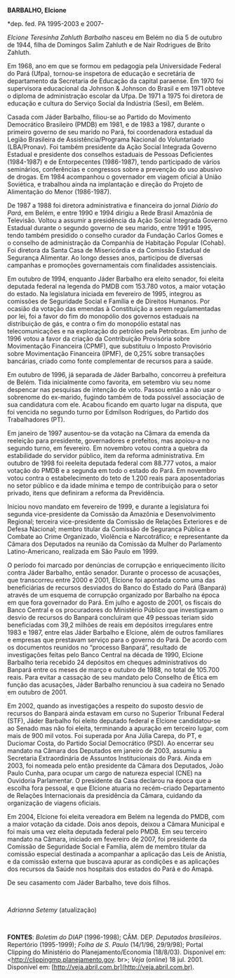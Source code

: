 **BARBALHO, Elcione**

\*dep. fed. PA 1995-2003 e 2007-

*Elcione Teresinha Zahluth Barbalho* nasceu em Belém no dia 5 de outubro
de 1944, filha de Domingos Salim Zahluth e de Nair Rodrigues de Brito
Zahluth.

Em 1968, ano em que se formou em pedagogia pela Universidade Federal do
Pará (Ufpa), tornou-se inspetora de educação e secretária de
departamento da Secretaria de Educação da capital paraense. Em 1970 foi
supervisora educacional da Johnson & Johnson do Brasil e em 1971 obteve
o diploma de administração escolar da Ufpa. De 1971 a 1975 foi diretora
de educação e cultura do Serviço Social da Indústria (Sesi), em Belém.

Casada com Jáder Barbalho, filiou-se ao Partido do Movimento Democrático
Brasileiro (PMDB) em 1981, e de 1983 a 1987, durante o primeiro governo
de seu marido no Pará, foi coordenadora estadual da Legião Brasileira de
Assistência/Programa Nacional do Voluntariado (LBA/Pronav). Foi também
presidente da Ação Social Integrada Governo Estadual e presidente dos
conselhos estaduais de Pessoas Deficientes (1984-1987) e de
Entorpecentes (1986-1987), tendo participado de vários seminários,
conferências e congressos sobre a prevenção do uso abusivo de drogas. Em
1984 acompanhou o governador em viagem oficial à União Soviética, e
trabalhou ainda na implantação e direção do Projeto de Alimentação do
Menor (1986-1987).

De 1987 a 1988 foi diretora administrativa e financeira do jornal
*Diário do Pará*, em Belém, e entre 1990 e 1994 dirigiu a Rede Brasil
Amazônia de Televisão. Voltou a assumir a presidência da Ação Social
Integrada Governo Estadual durante o segundo governo de seu marido,
entre 1991 e 1995, tendo também presidido o conselho curador da Fundação
Carlos Gomes e o conselho de administração da Companhia de Habitação
Popular (Cohab). Foi diretora da Santa Casa de Misericórdia e da
Comissão Estadual de Segurança Alimentar. Ao longo desses anos,
participou de diversas campanhas e promoções governamentais com
finalidades assistenciais.

Em outubro de 1994, enquanto Jáder Barbalho era eleito senador, foi
eleita deputada federal na legenda do PMDB com 153.780 votos, a maior
votação do estado. Na legislatura iniciada em fevereiro de 1995,
integrou as comissões de Seguridade Social e Família e de Direitos
Humanos. Por ocasião da votação das emendas à Constituição a serem
regulamentadas por lei, foi a favor do fim do monopólio dos governos
estaduais na distribuição de gás, e contra o fim do monopólio estatal
nas telecomunicações e na exploração do petróleo pela Petrobras. Em
junho de 1996 votou a favor da criação da Contribuição Provisória sobre
Movimentação Financeira (CPMF), que substituiu o Imposto Provisório
sobre Movimentação Financeira (IPMF), de 0,25% sobre transações
bancárias, criado como fonte complementar de recursos para a saúde.

Em outubro de 1996, já separada de Jáder Barbalho, concorreu à
prefeitura de Belém. Tida inicialmente como favorita, em setembro viu
seu nome despencar nas pesquisas de intenção de voto. Passou então a não
usar o sobrenome do ex-marido, fugindo também de toda possível
associação de sua candidatura com ele. Acabou ficando em quarto lugar na
disputa, que foi vencida no segundo turno por Edmílson Rodrigues, do
Partido dos Trabalhadores (PT).

Em janeiro de 1997 ausentou-se da votação na Câmara da emenda da
reeleição para presidente, governadores e prefeitos, mas apoiou-a no
segundo turno, em fevereiro. Em novembro votou contra a quebra da
estabilidade do servidor público, item da reforma administrativa. Em
outubro de 1998 foi reeleita deputada federal com 88.777 votos, a maior
votação do PMDB e a segunda em todo o estado do Pará. Em novembro votou
contra o estabelecimento do teto de 1.200 reais para aposentadorias no
setor público e da idade mínima e tempo de contribuição para o setor
privado, itens que definiram a reforma da Previdência.

Iniciou novo mandato em fevereiro de 1999, e durante a legislatura foi
segunda vice-presidente da Comissão da Amazônia e Desenvolvimento
Regional; terceira vice-presidente da Comissão de Relações Exteriores e
de Defesa Nacional; membro titular da Comissão de Segurança Pública e
Combate ao Crime Organizado, Violência e Narcotráfico; e representante
da Câmara dos Deputados na reunião da Comissão da Mulher do Parlamento
Latino-Americano, realizada em São Paulo em 1999.

O período foi marcado por denúncias de corrupção e enriquecimento
ilícito contra Jáder Barbalho, então senador. Durante o processo de
acusações, que transcorreu entre 2000 e 2001, Elcione foi apontada como
uma das beneficiárias de recursos desviados do Banco do Estado do Pará
(Banpará) através de um esquema de corrupção organizado por Barbalho na
época em que fora governador do Pará. Em julho e agosto de 2001, os
fiscais do Banco Central e os procuradores do Ministério Público que
investigavam o desvio de recursos do Banpará concluíram que 49 pessoas
teriam sido beneficiadas com 39,2 milhões de reais em depósitos
irregulares entre 1983 e 1987, entre elas Jáder Barbalho e Elcione, além
de outros familiares e empresas que prestavam serviço para o governo do
Pará. De acordo com os documentos reunidos no “processo Banpará”,
resultado de investigações feitas pelo Banco Central na década de 1990,
Elcione Barbalho teria recebido 24 depósitos em cheques administrativos
do Banpará entre os meses de março e outubro de 1988, no total de
105.700 reais. Para evitar a cassação de seu mandato pelo Conselho de
Ética em função das acusações, Jáder Barbalho renunciou à sua cadeira no
Senado em outubro de 2001.

Em 2002, quando as investigações a respeito do suposto desvio de
recursos do Banpará ainda estavam em curso no Superior Tribunal Federal
(STF), Jáder Barbalho foi eleito deputado federal e Elcione
candidatou-se ao Senado mas não foi eleita, terminando a apuração em
terceiro lugar, com mais de 900 mil votos. Foi superada por Ana Júlia
Carepa, do PT, e Duciomar Costa, do Partido Social Democrático (PSD). Ao
encerrar seu mandato na Câmara dos Deputados em janeiro de 2003, assumiu
a Secretaria Extraordinária de Assuntos Institucionais do Pará. Ainda em
2003, foi nomeada pelo então presidente da Câmara dos Deputados, João
Paulo Cunha, para ocupar um cargo de natureza especial (CNE) na
Ouvidoria Parlamentar. O presidente da Casa declarou na época que a
escolha fora pessoal, e que Elcione atuaria no recém-criado Departamento
de Relações Internacionais da presidência da Câmara, cuidando da
organização de viagens oficiais.

Em 2004, Elcione foi eleita vereadora em Belém na legenda do PMDB, com a
maior votação da cidade. Dois anos depois, deixou a Câmara Municipal e
foi mais uma vez eleita deputada federal pelo PMDB. Em seu terceiro
mandato na Câmara, iniciado em fevereiro de 2007, foi presidente da
Comissão de Seguridade Social e Família, além de membro titular da
comissão especial destinada a acompanhar a aplicação das Leis de
Anistia, e da comissão externa que buscava apurar as condições e as
aplicações dos recursos da Saúde nos hospitais dos estados do Pará e do
Amapá.

De seu casamento com Jáder Barbalho, teve dois filhos.

 

*Adrianna Setemy* (atualização)

 

**FONTES**: *Boletim do DIAP* (1996-1998); CÂM. DEP. *Deputados
brasileiros*. Repertório (1995-1999); *Folha de S. Paulo* (14/1/96,
29/9/98); Portal Clipping do Ministério do Planejamento/Economia
(18/8/03). Disponível em: \<http://clippingmp.planejamento.gov. br\>;
*Veja* (online) 18 jul. 2001. Disponível em:
[http://veja.abril.com.br](http://veja.abril.com.br).
